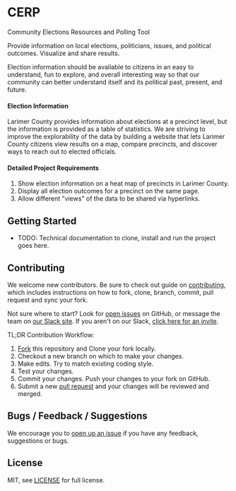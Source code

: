 # CERP

Community Elections Resources and Polling Tool

Provide information on local elections, politicians, issues, and political outcomes. Visualize and share results.

Election information should be available to citizens in an easy to understand, fun to explore, and overall interesting way so that our community can better understand itself and its political past, present, and future.

#### Election Information

Larimer County provides information about elections at a precinct level, but the information is provided as a table of statistics. We are striving to improve the explorability of the data by building a website that lets Larimer County citizens view results on a map, compare precincts, and discover ways to reach out to elected officials.

#### Detailed Project Requirements

1. Show election information on a heat map of precincts in Larimer County.
2. Display all election outcomes for a precinct on the same page.
3. Allow different "views" of the data to be shared via hyperlinks.

## Getting Started

- TODO: Technical documentation to clone, install and run the project goes here.

## Contributing

We welcome new contributors.  Be sure to check out guide on [contributing][contributing], which includes instructions on how to fork, clone, branch, commit, pull request and sync your fork.

Not sure where to start? Look for [open issues][githubissue] on GitHub, or message the team on [our Slack site][slack]. If you aren't on our Slack, [click here for an invite][slackinvite].

TL;DR Contribution Workflow:

1. [Fork][fork] this repository and Clone your fork locally.
1. Checkout a new branch on which to make your changes.
1. Make edits. Try to match existing coding style.
1. Test your changes.
1. Commit your changes. Push your changes to your fork on GitHub.
1. Submit a new [pull request][pullrequest] and your changes will be reviewed and merged.


## Bugs / Feedback / Suggestions

We encourage you to [open up an issue][newissue] if you have any feedback, suggestions or bugs.

## License

MIT, see [LICENSE](/LICENSE) for full license.

[slack]: https://codeforfoco.slack.com/
[slackinvite]: https://codeforfocoslack.herokuapp.com
[fork]: https://help.github.com/articles/fork-a-repo/
[forkthisrepo]: https://github.com/CodeForFoco/TODOUPDATEURL#fork-destination-box
[contributing]: https://github.com/CodeForFoco/org/blob/master/CONTRIBUTING.md
[githubissue]: https://github.com/CodeForFoco/TODOUPDATEURL/issues
[newissue]: https://github.com/CodeForFoco/TODOUPDATEURL/issues/new
[pullrequest]: https://github.com/CodeForFoco/TODOUPDATEURL/pulls

